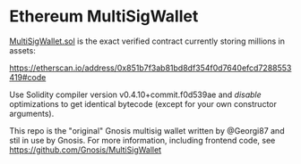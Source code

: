 # Ethereum MultiSigWallet

[MultiSigWallet.sol](https://github.com/ConsenSys/MultiSigWallet/blob/master/MultiSigWallet.sol) is the exact verified contract currently storing millions in assets:

https://etherscan.io/address/0x851b7f3ab81bd8df354f0d7640efcd7288553419#code

Use Solidity compiler version v0.4.10+commit.f0d539ae and *disable* optimizations to get identical bytecode (except for your own constructor arguments).

This repo is the "original" Gnosis multisig wallet written by @Georgi87 and stil in use by Gnosis. For more information, including frontend code, see https://github.com/Gnosis/MultiSigWallet
